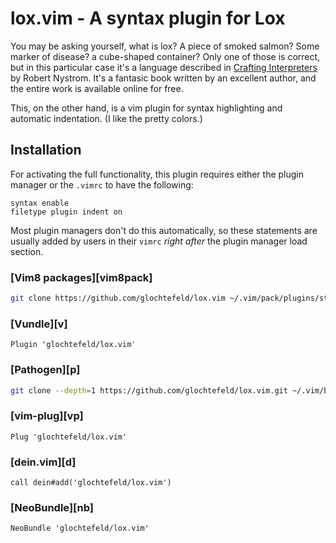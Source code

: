 # lox.vim - A syntax plugin for Lox
You may be asking yourself, what is lox? A piece of smoked salmon? Some marker of disease? a cube-shaped container? Only one of those is correct, but in this particular case it's a language described in [Crafting Interpreters](https://www.craftinginterpreters.com) by Robert Nystrom. It's a fantasic book written by an excellent author, and the entire work is available online for free. 

This, on the other hand, is a vim plugin for syntax highlighting and automatic indentation. (I like the pretty colors.)

## Installation

For activating the full functionality, this plugin requires either the plugin
manager or the `.vimrc` to have the following:

```vim
syntax enable
filetype plugin indent on
```

Most plugin managers don't do this automatically, so these statements are
usually added by users in their `vimrc` _right after_ the plugin manager load
section.

### [Vim8 packages][vim8pack]

```sh
git clone https://github.com/glochtefeld/lox.vim ~/.vim/pack/plugins/start/lox.vim
```

### [Vundle][v]

```vim
Plugin 'glochtefeld/lox.vim'
```

### [Pathogen][p]

```sh
git clone --depth=1 https://github.com/glochtefeld/lox.vim.git ~/.vim/bundle/lox.vim
```

### [vim-plug][vp]

```vim
Plug 'glochtefeld/lox.vim'
```

### [dein.vim][d]

```vim
call dein#add('glochtefeld/lox.vim')
```

### [NeoBundle][nb]

```vim
NeoBundle 'glochtefeld/lox.vim'
